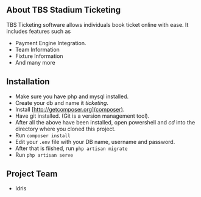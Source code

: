 <!-- <p align="center"><img src="https://res.cloudinary.com/dtfbvvkyp/image/upload/v1566331377/laravel-logolockup-cmyk-red.svg" width="400"></p>

<p align="center">
<a href="https://travis-ci.org/laravel/framework"><img src="https://travis-ci.org/laravel/framework.svg" alt="Build Status"></a>
<a href="https://packagist.org/packages/laravel/framework"><img src="https://poser.pugx.org/laravel/framework/d/total.svg" alt="Total Downloads"></a>
<a href="https://packagist.org/packages/laravel/framework"><img src="https://poser.pugx.org/laravel/framework/v/stable.svg" alt="Latest Stable Version"></a>
<a href="https://packagist.org/packages/laravel/framework"><img src="https://poser.pugx.org/laravel/framework/license.svg" alt="License"></a>
</p> -->

## About TBS Stadium Ticketing

TBS Ticketing software allows individuals book ticket online with ease. It includes features such as

- Payment Engine Integration.
- Team Information
- Fixture Information
- And many more

## Installation

- Make sure you have php and mysql installed.
- Create your db and name it _ticketing_.
- Install [http://getcomposer.org](composer).
- Have git installed. (Git is a version management tool).
- After all the above have been installed, open powershell and _cd_ into the directory where you cloned this project.
- Run `composer install`
- Edit your `.env` file with your DB name, username and password.
- After that is fiished, run `php artisan migrate`
- Run `php artisan serve`

## Project Team

- Idris
